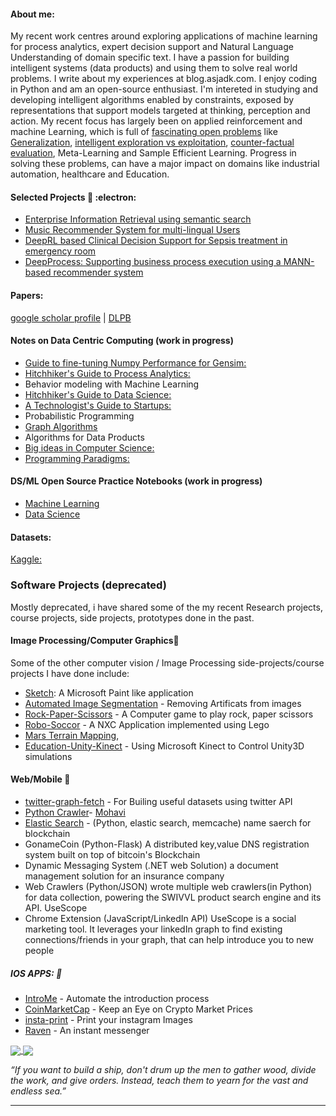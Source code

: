 

####  About me:

My recent work centres around exploring applications of machine learning for process analytics, expert decision support and Natural Language Understanding of domain specific text. I have a passion for building intelligent systems (data products) and using them to solve real world problems. I write about my experiences at blog.asjadk.com. I enjoy coding in Python and am an open-source enthusiast. I'm intereted in studying and developing intelligent algorithms enabled by constraints, exposed by representations that support models targeted at thinking, perception and action.  My recent focus has largely been on applied reinforcement and machine Learning, which is full of [fascinating open problems](https://blog.asjadk.com/real-world-rl/) like [Generalization](https://blog.asjadk.com/generalization/), [intelligent exploration vs exploitation](https://blog.asjadk.com/strategic-exploration-in-online-decision-making/), [counter-factual evaluation](https://www.blog.asjadk.com/counterfactual-policy-evaluation/), Meta-Learning and Sample Efficient Learning. Progress in solving these problems, can have a major impact on domains like industrial automation, healthcare and Education. 


#### Selected Projects  🔭 :electron:	

- [Enterprise Information Retrieval using semantic search](https://blog.asjadk.com/semantic_search/)
- [Music Recommender System for multi-lingual Users](https://blog.asjadk.com/music/)
- [DeepRL based Clinical Decision Support for Sepsis treatment in emergency room](https://blog.asjadk.com/decision_support/)
- [DeepProcess: Supporting business process execution using a MANN-based recommender system](https://blog.asjadk.com/deepprocess/)



#### Papers: 

[google scholar profile]() | [DLPB]() 

#### Notes on Data Centric Computing (work in progress) 
- [Guide to fine-tuning Numpy Performance for Gensim:](https://hitchhikerguide.gitbook.io/gensim_performance/)
- [Hitchhiker's Guide to Process Analytics:](https://hitchhikerguide.gitbook.io/process-analytics/)
- Behavior modeling with Machine Learning
- [Hitchhiker's Guide to Data Science:](https://hitchhikerguide.gitbook.io/data-scoem/)
- [A Technologist's Guide to Startups:](https://www.dropbox.com/s/yc8r3k8ozh3rn5d/5__A_technologist_s_Guide_to_startups_and_Business.pdf?dl=0)
- Probabilistic Programming
- [Graph Algorithms](https://hitchhikerguide.gitbook.io/graphs/)
- Algorithms for Data Products
- [Big ideas in Computer Science:](https://hitchhikerguide.gitbook.io/big_ideas_in_cs/)
- [Programming Paradigms:](https://hitchhikerguide.gitbook.io/programming-paradigms/)


#### DS/ML Open Source Practice Notebooks  (work in progress) 


- [Machine Learning](https://github.com/asjad99/Machine-Learning-GYM)
- [Data Science](https://github.com/asjad99/datascience-GYM)


#### Datasets:

[Kaggle:](https://www.kaggle.com/asjad99)


### Software Projects (deprecated) 

Mostly deprecated, i have shared some of the my recent Research projects, course projects, side projects, prototypes done in the past. 

#### Image Processing/Computer Graphics:yarn:

Some of the other computer vision / Image Processing side-projects/course projects I have done include: 

- [Sketch](https://github.com/asjad99/Sketch): A Microsoft Paint like application
- [Automated Image Segmentation](https://github.com/asjad99/Image-Processing) - Removing Artificats from images
- [Rock-Paper-Scissors](https://github.com/asjad99/Rock-Paper-Scissors-) - A Computer game to play rock, paper scissors 
- [Robo-Soccor](https://github.com/asjad99/robot-soccor) - A NXC Application implemented using Lego 
- [Mars Terrain Mapping](https://github.com/asjad99/mars_pathfinder_robot),
- [Education-Unity-Kinect](https://github.com/asjad99/KINEFF) - Using Microsoft Kinect to Control Unity3D simulations

#### Web/Mobile :turtle:

- [twitter-graph-fetch](https://github.com/asjad99/twitter-graph-fetch)  - For Builing useful datasets using twitter API 
- [Python Crawler](https://github.com/asjad99/datascience-GYM/blob/master/Data_engineering/web_crawler.py)-
[Mohavi](https://github.com/asjad99/Mohavi)
- [Elastic Search](https://github.com/asjad99/elastic_search) - (Python, elastic search, memcache) name saerch for blockchain
- GonameCoin (Python-Flask) A distributed key,value DNS registration system built on top of bitcoin's Blockchain
- Dynamic Messaging System (.NET web Solution) a document management solution for an insurance company
- Web Crawlers (Python/JSON) wrote multiple web crawlers(in Python) for data collection, powering the SWIVVL product search engine and its API.
UseScope 
- Chrome Extension (JavaScript/LinkedIn API) UseScope is a social marketing tool. It leverages your linkedIn graph to find existing connections/friends in your graph, that can help introduce you to new people


##### IOS APPS: :iphone: 

- [IntroMe](https://github.com/asjad99/IntroMe) - Automate the introduction process 
- [CoinMarketCap](https://github.com/asjad99/CoinMarketCap) - Keep an Eye on Crypto Market Prices 
- [insta-print](https://github.com/asjad99/InstaPrint) - Print your instagram Images 
- [Raven](https://github.com/asjad99/Raven) - An instant messenger 



<a href="">
  <img align="center" src="https://github-readme-stats.vercel.app/api/top-langs/?username=asjad99&langs_count=7&layout=compact" />
</a>
<a href="">
  <img align="center" src="https://github-readme-streak-stats.herokuapp.com/?user=asjad99&theme=blue-green" />
</a>



*“If you want to build a ship, don't drum up the men to gather wood, divide the work, and give orders. Instead, teach them to yearn for the vast and endless sea.”*

-----------

<!---
 Systems Programming Rust (OS + databases)

Databases, 
http://www.gotw.ca/publications/concurrency-ddj.htm
https://news.ycombinator.com/item?id=27647079
-->


<!-- Moonshots: 
https://github.com/ossu/computer-science#readme
Human-level concept learning through probabilistic program induction
Going deep into langauge, reinforcement learning 

<!-- 
https://www.cs.cornell.edu/jeh/book.pdf
https://web.stanford.edu/class/cs168/index.html
- BDI systems 

<!--unity ant simulation
https://www.youtube.com/watch?v=X-iSQQgOd1A

<!-- inspiration: 
https://paperswithcode.com/sota
also see data products and newsletters: 
<!-- 
-



"A person often meets his destiny on the road he took to avoid it."

--->





